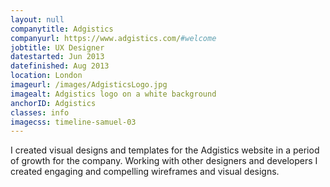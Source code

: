 ```yaml
---
layout: null
companytitle: Adgistics
companyurl: https://www.adgistics.com/#welcome
jobtitle: UX Designer
datestarted: Jun 2013
datefinished: Aug 2013
location: London
imageurl: /images/AdgisticsLogo.jpg
imagealt: Adgistics logo on a white background
anchorID: Adgistics
classes: info
imagecss: timeline-samuel-03
---
```

<p>
I created visual designs and templates for the Adgistics website in a period of growth for the company. Working with other designers and developers I created engaging and compelling wireframes and visual designs.
</p>
